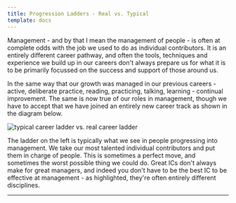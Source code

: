 ```yaml
---
title: Progression Ladders - Real vs. Typical
template: docs
---
```


Management - and by that I mean the management of people - is often at complete odds with the job we used to do as individual contributors.  It is an entirely different career pathway, and often the tools, techniques and experience we build up in our careers don't always prepare us for what it is to be primarily focussed on the success and support of those around us.

In the same way that our growth was managed in our previous careers - active, deliberate practice, reading, practicing, talking, learning - continual improvement.  The same is now true of our roles in management, though we have to accept that we have joined an entirely new career track as shown in the diagram below.

![typical career ladder vs. real career ladder](/images/career-ladder.png "Career Ladders")

The ladder on the left is typically what we see in people progressing into management. We take our most talented individual contributors and put them in charge of people.  This is sometimes a perfect move, and sometimes the worst possible thing we could do.  Great ICs don't always make for great managers, and indeed you don't have to be the best IC to be effective at management - as highlighted, they're often entirely different disciplines.

***

